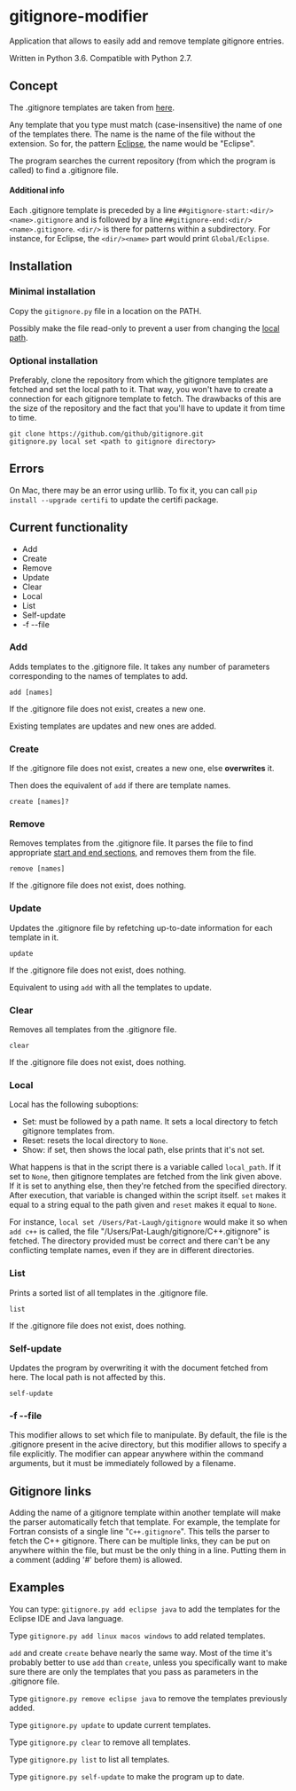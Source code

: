 # gitignore-modifier
Application that allows to easily add and remove template gitignore entries.

Written in Python 3.6. Compatible with Python 2.7.

## Concept

The .gitignore templates are taken from [here](https://github.com/github/gitignore).

Any template that you type must match (case-insensitive) the name of one of the templates there.
The name is the name of the file without the extension. So for, the pattern [Eclipse](https://github.com/github/gitignore/blob/master/Global/Eclipse.gitignore), the name would be
"Eclipse".

The program searches the current repository (from which the program is called) to find
a .gitignore file.

#### Additional info

Each .gitignore template is preceded by a line `##gitignore-start:<dir/><name>.gitignore` and is followed by
a line `##gitignore-end:<dir/><name>.gitignore`. `<dir/>` is there for patterns within a
subdirectory. For instance, for Eclipse, the `<dir/><name>` part would print `Global/Eclipse`.

## Installation

### Minimal installation

Copy the `gitignore.py` file in a location on the PATH.

Possibly make the file read-only to prevent a user from changing the [local path](#local).

### Optional installation

Preferably, clone the repository from which the gitignore templates are fetched and set the
local path to it. That way, you won't have to create a connection for each gitignore template
to fetch. The drawbacks of this are the size of the repository and the fact that you'll have
to update it from time to time.

    git clone https://github.com/github/gitignore.git
	gitignore.py local set <path to gitignore directory>

## Errors
On Mac, there may be an error using urllib. To fix it, you can call
`pip install --upgrade certifi` to update the certifi package.

## Current functionality

- Add
- Create
- Remove
- Update
- Clear
- Local
- List
- Self-update
- -f --file

### Add

Adds templates to the .gitignore file. It takes any number of parameters corresponding
to the names of templates to add.

    add [names]

If the .gitignore file does not exist, creates a new one.

Existing templates are updates and new ones are added.

### Create

If the .gitignore file does not exist, creates a new one, else **overwrites** it.

Then does the equivalent of `add` if there are template names.

    create [names]?

### Remove

Removes templates from the .gitignore file. It parses the file to find appropriate
[start and end sections](#additional-info), and removes them from the file.

    remove [names]

If the .gitignore file does not exist, does nothing.

### Update

Updates the .gitignore file by refetching up-to-date information for each template in it.

    update

If the .gitignore file does not exist, does nothing.

Equivalent to using `add` with all the templates to update.

### Clear

Removes all templates from the .gitignore file.

    clear

If the .gitignore file does not exist, does nothing.

### Local

Local has the following suboptions:
- Set: must be followed by a path name. It sets a local directory to fetch gitignore
    templates from.
- Reset: resets the local directory to `None`.
- Show: if set, then shows the local path, else prints that it's not set.

What happens is that in the script there is a variable called `local_path`. If it set
to `None`, then gitignore templates are fetched from the link given above. If it is
set to anything else, then they're fetched from the specified directory. After execution,
that variable is changed within the script itself. `set` makes it equal to a string equal
to the path given and `reset` makes it equal to `None`.

For instance, `local set /Users/Pat-Laugh/gitignore` would make it so when `add c++`
is called, the file "/Users/Pat-Laugh/gitignore/C++.gitignore" is fetched. The directory
provided must be correct and there can't be any conflicting template names, even if
they are in different directories.

### List

Prints a sorted list of all templates in the .gitignore file.

    list

If the .gitignore file does not exist, does nothing.

### Self-update

Updates the program by overwriting it with the document fetched from here. The local
path is not affected by this.

    self-update

### -f --file

This modifier allows to set which file to manipulate. By default, the file is the
.gitignore present in the acive directory, but this modifier allows to specify a file
explicitly. The modifier can appear anywhere within the command arguments, but it must
be immediately followed by a filename.

## Gitignore links

Adding the name of a gitignore template within another template will make the parser
automatically fetch that template. For example, the template for Fortran consists of a
single line "`C++.gitignore`". This tells the parser to fetch the C++ gitignore. There
can be multiple links, they can be put on anywhere within the file, but must be the only
thing in a line. Putting them in a comment (adding '#' before them) is allowed.

## Examples

You can type: `gitignore.py add eclipse java` to add the templates for the
Eclipse IDE and Java language.

Type `gitignore.py add linux macos windows` to add related templates.

`add` and create `create` behave nearly the same way. Most of the time it's probably better to
use `add` than `create`, unless you specifically want to make sure there are only the templates
that you pass as parameters in the .gitignore file.

Type `gitignore.py remove eclipse java` to remove the templates previously added.

Type `gitignore.py update` to update current templates.

Type `gitignore.py clear` to remove all templates.

Type `gitignore.py list` to list all templates.

Type `gitignore.py self-update` to make the program up to date.
